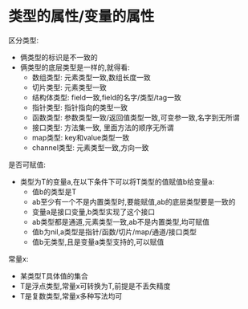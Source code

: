 # 类型的属性/变量的属性

区分类型:
- 俩类型的标识是不一致的
- 俩类型的底层类型是一样的,就得看:
    - 数组类型: 元素类型一致,数组长度一致
    - 切片类型: 元素类型一致
    - 结构体类型: field一致,field的名字/类型/tag一致
    - 指针类型: 指针指向的类型一致
    - 函数类型: 参数类型一致/返回值类型一致,可变参一致,名字到无所谓
    - 接口类型: 方法集一致, 里面方法的顺序无所谓
    - map类型: key和value类型一致
    - channel类型: 元素类型一致,方向一致

是否可赋值:
- 类型为T的变量a,在以下条件下可以将T类型的值赋值b给变量a:
    - 值b的类型是T
    - ab至少有一个不是内置类型时,要能赋值,ab的底层类型要是一致的
    - 变量a是接口变量,b类型实现了这个接口
    - ab类型都是通道,元素类型一致,ab不是内置类型,均可赋值
    - 值b为nil,a类型是指针/函数/切片/map/通道/接口类型
    - 值b无类型,且是变量a类型支持的,可以赋值

常量x:
- 某类型T具体值的集合
- T是浮点类型,常量x可转换为T,前提是不丢失精度
- T是复数类型,常量x多种写法均可


